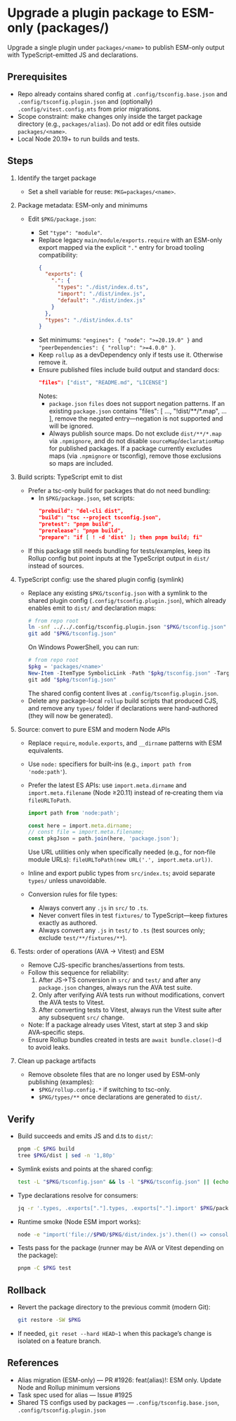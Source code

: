 # Upgrade a plugin package to ESM-only (packages/<name>)

Upgrade a single plugin under `packages/<name>` to publish ESM-only output with TypeScript-emitted JS and declarations.

## Prerequisites

- Repo already contains shared config at `.config/tsconfig.base.json` and `.config/tsconfig.plugin.json` and (optionally) `.config/vitest.config.mts` from prior migrations.
- Scope constraint: make changes only inside the target package directory (e.g., `packages/alias`). Do not add or edit files outside `packages/<name>`.
- Local Node 20.19+ to run builds and tests.

## Steps

1. Identify the target package

   - Set a shell variable for reuse: `PKG=packages/<name>`.

2. Package metadata: ESM-only and minimums

   - Edit `$PKG/package.json`:

     - Set `"type": "module"`.
     - Replace legacy `main/module/exports.require` with an ESM-only export mapped via the explicit `"."` entry for broad tooling compatibility:
       ```json
       {
         "exports": {
           ".": {
             "types": "./dist/index.d.ts",
             "import": "./dist/index.js",
             "default": "./dist/index.js"
           }
         },
         "types": "./dist/index.d.ts"
       }
       ```
     - Set minimums: `"engines": { "node": ">=20.19.0" }` and `"peerDependencies": { "rollup": ">=4.0.0" }`.
     - Keep `rollup` as a devDependency only if tests use it. Otherwise remove it.
     - Ensure published files include build output and standard docs:
       ```json
       "files": ["dist", "README.md", "LICENSE"]
       ```
       Notes:
       - `package.json` `files` does not support negation patterns. If an existing `package.json` contains "files": [ ..., "!dist/**/*.map", ... ], remove the negated entry—negation is not supported and will be ignored.
       - Always publish source maps. Do not exclude `dist/**/*.map` via `.npmignore`, and do not disable `sourceMap`/`declarationMap` for published packages. If a package currently excludes maps (via `.npmignore` or tsconfig), remove those exclusions so maps are included.

3. Build scripts: TypeScript emit to dist

   - Prefer a tsc-only build for packages that do not need bundling:
     - In `$PKG/package.json`, set scripts:
       ```json
       "prebuild": "del-cli dist",
       "build": "tsc --project tsconfig.json",
       "pretest": "pnpm build",
       "prerelease": "pnpm build",
       "prepare": "if [ ! -d 'dist' ]; then pnpm build; fi"
       ```
   - If this package still needs bundling for tests/examples, keep its Rollup config but point inputs at the TypeScript output in `dist/` instead of sources.

4. TypeScript config: use the shared plugin config (symlink)

   - Replace any existing `$PKG/tsconfig.json` with a symlink to the shared plugin config (`.config/tsconfig.plugin.json`), which already enables emit to `dist/` and declaration maps:
     ```bash
     # from repo root
     ln -snf ../../.config/tsconfig.plugin.json "$PKG/tsconfig.json"
     git add "$PKG/tsconfig.json"
     ```
     On Windows PowerShell, you can run:
     ```powershell
     # from repo root
     $pkg = 'packages/<name>'
     New-Item -ItemType SymbolicLink -Path "$pkg/tsconfig.json" -Target (Resolve-Path ".config/tsconfig.plugin.json") -Force
     git add "$pkg/tsconfig.json"
     ```
     The shared config content lives at `.config/tsconfig.plugin.json`.
   - Delete any package-local `rollup` build scripts that produced CJS, and remove any `types/` folder if declarations were hand-authored (they will now be generated).

5. Source: convert to pure ESM and modern Node APIs

   - Replace `require`, `module.exports`, and `__dirname` patterns with ESM equivalents.
   - Use `node:` specifiers for built-ins (e.g., `import path from 'node:path'`).
   - Prefer the latest ES APIs: use `import.meta.dirname` and `import.meta.filename` (Node ≥20.11) instead of re‑creating them via `fileURLToPath`.

     ```ts
     import path from 'node:path';

     const here = import.meta.dirname;
     // const file = import.meta.filename;
     const pkgJson = path.join(here, 'package.json');
     ```

     Use URL utilities only when specifically needed (e.g., for non‑file module URLs): `fileURLToPath(new URL('.', import.meta.url))`.

   - Inline and export public types from `src/index.ts`; avoid separate `types/` unless unavoidable.
   - Conversion rules for file types:
     - Always convert any `.js` in `src/` to `.ts`.
     - Never convert files in test `fixtures/` to TypeScript—keep fixtures exactly as authored.
     - Always convert any `.js` in `test/` to `.ts` (test sources only; exclude `test/**/fixtures/**`).

6. Tests: order of operations (AVA → Vitest) and ESM

   - Remove CJS-specific branches/assertions from tests.
   - Follow this sequence for reliability:
     1. After JS→TS conversion in `src/` and `test/` and after any `package.json` changes, always run the AVA test suite.
     2. Only after verifying AVA tests run without modifications, convert the AVA tests to Vitest.
     3. After converting tests to Vitest, always run the Vitest suite after any subsequent `src/` change.
   - Note: If a package already uses Vitest, start at step 3 and skip AVA‑specific steps.
   - Ensure Rollup bundles created in tests are `await bundle.close()`-d to avoid leaks.

7. Clean up package artifacts
   - Remove obsolete files that are no longer used by ESM-only publishing (examples):
     - `$PKG/rollup.config.*` if switching to tsc-only.
     - `$PKG/types/**` once declarations are generated to `dist/`.

## Verify

- Build succeeds and emits JS and d.ts to `dist/`:
  ```bash
  pnpm -C $PKG build
  tree $PKG/dist | sed -n '1,80p'
  ```
- Symlink exists and points at the shared config:
  ```bash
  test -L "$PKG/tsconfig.json" && ls -l "$PKG/tsconfig.json" || (echo "tsconfig.json symlink missing" && exit 1)
  ```
- Type declarations resolve for consumers:
  ```bash
  jq -r '.types, .exports["."].types, .exports["."].import' $PKG/package.json
  ```
- Runtime smoke (Node ESM import works):
  ```bash
  node -e "import('file://$PWD/$PKG/dist/index.js').then(() => console.log('ok'))"
  ```
- Tests pass for the package (runner may be AVA or Vitest depending on the package):
  ```bash
  pnpm -C $PKG test
  ```

## Rollback

- Revert the package directory to the previous commit (modern Git):
  ```bash
  git restore -SW $PKG
  ```
- If needed, `git reset --hard HEAD~1` when this package’s change is isolated on a feature branch.

## References

- Alias migration (ESM-only) — PR #1926: feat(alias)!: ESM only. Update Node and Rollup minimum versions
- Task spec used for alias — Issue #1925
- Shared TS configs used by packages — `.config/tsconfig.base.json`, `.config/tsconfig.plugin.json`
